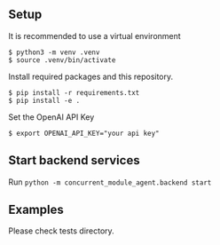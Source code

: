 


## Setup
It is recommended to use a virtual environment
```console
$ python3 -m venv .venv
$ source .venv/bin/activate
```

Install required packages and this repository.
```console
$ pip install -r requirements.txt
$ pip install -e .
```

Set the OpenAI API Key
```console
$ export OPENAI_API_KEY="your api key"
```

## Start backend services
Run `python -m concurrent_module_agent.backend start`


## Examples

Please check tests directory.